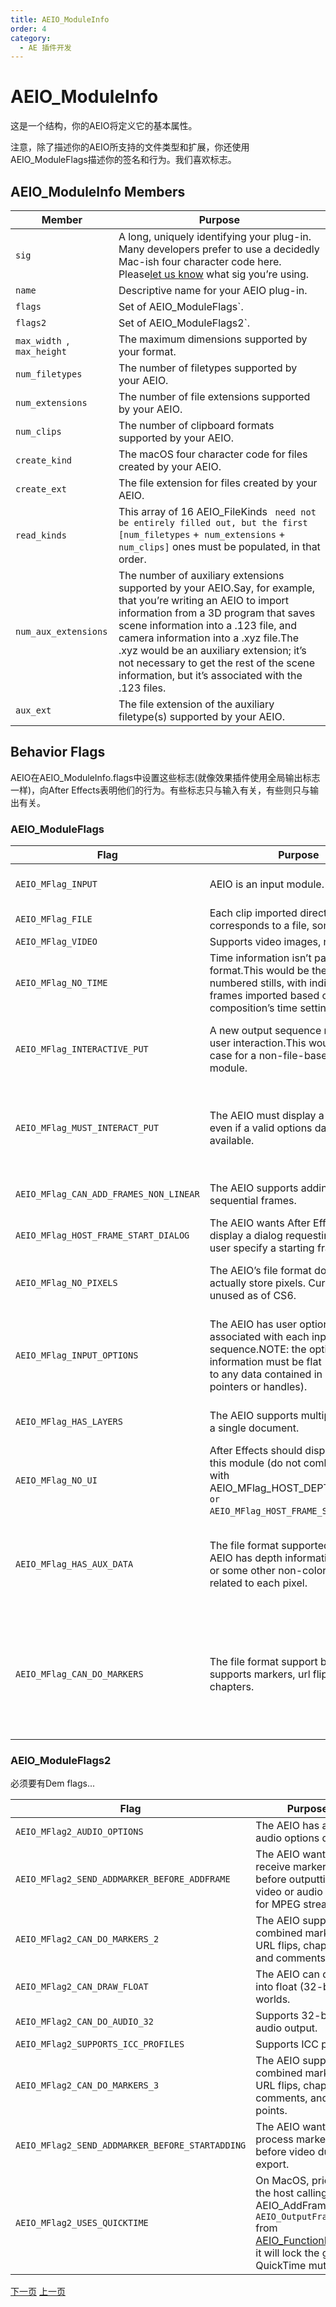 ```yaml
---
title: AEIO_ModuleInfo
order: 4
category:
  - AE 插件开发
---
```

# AEIO_ModuleInfo

这是一个结构，你的AEIO将定义它的基本属性。

注意，除了描述你的AEIO所支持的文件类型和扩展，你还使用AEIO_ModuleFlags描述你的签名和行为。我们喜欢标志。

## AEIO_ModuleInfo Members

| **Member**               | **Purpose**                                                                                                                                                                                                                                                                                                                                                                         |
| ------------------------------ | ----------------------------------------------------------------------------------------------------------------------------------------------------------------------------------------------------------------------------------------------------------------------------------------------------------------------------------------------------------------------------------------- |
| `sig`                        | A long, uniquely identifying your plug-in. Many developers prefer to use a decidedly Mac-ish four character code here. Please[let us know](mailto:zlam%40adobe.com) what sig you’re using.                                                                                                                                                                                                  |
| `name`                       | Descriptive name for your AEIO plug-in.                                                                                                                                                                                                                                                                                                                                                   |
| `flags`                      | Set of AEIO_ModuleFlags`.                                                                                                                                                                                                                                                                                                                                                                 |
| `flags2`                     | Set of AEIO_ModuleFlags2`.                                                                                                                                                                                                                                                                                                                                                                |
| `max_width `, `max_height` | The maximum dimensions supported by your format.                                                                                                                                                                                                                                                                                                                                          |
| `num_filetypes`              | The number of filetypes supported by your AEIO.                                                                                                                                                                                                                                                                                                                                           |
| `num_extensions`             | The number of file extensions supported by your AEIO.                                                                                                                                                                                                                                                                                                                                     |
| `num_clips`                  | The number of clipboard formats supported by your AEIO.                                                                                                                                                                                                                                                                                                                                   |
| `create_kind`                | The macOS four character code for files created by your AEIO.                                                                                                                                                                                                                                                                                                                             |
| `create_ext`                 | The file extension for files created by your AEIO.                                                                                                                                                                                                                                                                                                                                        |
| `read_kinds`                 | This array of 16 AEIO_FileKinds ` need not be entirely filled out, but the first [num_filetypes` +` num_extensions` +` num_clips]` ones must be populated, in that order.                                                                                                                                                                                           |
| `num_aux_extensions`         | The number of auxiliary extensions supported by your AEIO.Say, for example, that you’re writing an AEIO to import information from a 3D program that saves scene information into a .123 file, and camera information into a .xyz file.The .xyz would be an auxiliary extension; it’s not necessary to get the rest of the scene information, but it’s associated with the .123 files. |
| `aux_ext`                    | The file extension of the auxiliary filetype(s) supported by your AEIO.                                                                                                                                                                                                                                                                                                                   |

## Behavior Flags

AEIO在AEIO_ModuleInfo.flags中设置这些标志(就像效果插件使用全局输出标志一样)，向After Effects表明他们的行为。有些标志只与输入有关，有些则只与输出有关。

### AEIO_ModuleFlags

| **Flag**                            | **Purpose**                                                                                                                                                               | **I or O?** |  |                                   |                                                                                                                                                           |         |  |                       |                                                                                     |     |
| ----------------------------------------- | ------------------------------------------------------------------------------------------------------------------------------------------------------------------------------- | ----------------- | - | --------------------------------- | --------------------------------------------------------------------------------------------------------------------------------------------------------- | ------- | - | --------------------- | ----------------------------------------------------------------------------------- | --- |
| `AEIO_MFlag_INPUT `                     | AEIO is an input module.                                                                                                                                                        | Input!            |  | AEIO_MFlag_OUTPUT`                | AEIO is an output module (one plug-in can be both).                                                                                                       | Output! |  |                       |                                                                                     |     |
| `AEIO_MFlag_FILE `                      | Each clip imported directly corresponds to a file, somewhere.                                                                                                                   | Both              |  | AEIO_MFlag_STILL`                 | Supports still images, not video.                                                                                                                         | Output  |  |                       |                                                                                     |     |
| `AEIO_MFlag_VIDEO `                     | Supports video images, not stills.                                                                                                                                              | Output            |  | AEIO_MFlag_AUDIO`                 | Supports audio.                                                                                                                                           | Output  |  |                       |                                                                                     |     |
| `AEIO_MFlag_NO_TIME `                   | Time information isn’t part of the file format.This would be the case with numbered stills, with individual frames imported based on the composition’s time settings.         | Input             |  | AEIO_MFlag_INTERACTIVE_GET`       | A new input sequence necessitates user interaction.This would be the case for a non-file-based input module.                                              | Input   |  |                       |                                                                                     |     |
| `AEIO_MFlag_INTERACTIVE_PUT `           | A new output sequence necessitates user interaction.This would be the case for a non-file-based output module.                                                                  | Output            |  | AEIO_MFlag_CANT_CLIP`             | The AEIO’s drawing functions cannot accept dimensions smaller than the requested dimensions.                                                             | Input   |  |                       |                                                                                     |     |
| `AEIO_MFlag_MUST_INTERACT_PUT `         | The AEIO must display a dialog box, even if a valid options data handle is available.                                                                                           | Output            |  | AEIO_MFlag_CANT_SOUND_INTERLEAVE` | The AEIO requires that all video data be processed, then sound data (instead of interleaving the processing the video and audio).                         | Output  |  |                       |                                                                                     |     |
| `AEIO_MFlag_CAN_ADD_FRAMES_NON_LINEAR ` | The AEIO supports adding non-sequential frames.                                                                                                                                 | Output            |  | AEIO_MFlag_HOST_DEPTH_DIALOG`     | The AEIO wants After Effects to display a bit-depth selection dialog.                                                                                     | Input   |  |                       |                                                                                     |     |
| `AEIO_MFlag_HOST_FRAME_START_DIALOG `   | The AEIO wants After Effects to display a dialog requesting that the user specify a starting frame.                                                                             | Input             |  | AEIO_MFlag_NO_OPTIONS`            | The AEIO does not accept output options.                                                                                                                  | Output  |  |                       |                                                                                     |     |
| `AEIO_MFlag_NO_PIXELS `                 | The AEIO’s file format doesn’t actually store pixels. Currently unused as of CS6.                                                                                             | (unused)          |  | AEIO_MFlag_SEQUENCE_OPTIONS_OK`   | The AEIO will adopt the sequence options of its parent if a folder is selected.                                                                           | Input   |  |                       |                                                                                     |     |
| `AEIO_MFlag_INPUT_OPTIONS `             | The AEIO has user options associated with each input sequence.NOTE: the options information must be flat (not referring to any data contained in external pointers or handles). | Input             |  | AEIO_MFlag_HSF_AWARE`             | The AEIO will provide horizontal scaling factor (pixel aspect ratio) information for each new sequence.This prevents After Effects from guessing.         | Input   |  |                       |                                                                                     |     |
| `AEIO_MFlag_HAS_LAYERS `                | The AEIO supports multiple layers in a single document.                                                                                                                         | Input             |  | AEIO_MFlag_SCRAP`                 | The AEIO has a clipboard parsing component.                                                                                                               | Input   |  |                       |                                                                                     |     |
| `AEIO_MFlag_NO_UI `                     | After Effects should display no UI for this module (do not combine this flag with AEIO_MFlag_HOST_DEPTH_DIALOG `or AEIO_MFlag_HOST_FRAME_START_DIALOG`)                       | Input             |  | AEIO_MFlag_SEQ_OPTIONS_DLG`       | The AEIO has sequence options accessible from the More Options button in the Interpret Footage dialog.                                                    | Input   |  |                       |                                                                                     |     |
| `AEIO_MFlag_HAS_AUX_DATA `              | The file format supported by the AEIO has depth information, normals, or some other non-color information related to each pixel.                                                | Input             |  | AEIO_MFlag_HAS_META_DATA`         | The file format supported by the AEIO supports user-definable metadata.If this flag is set, the embed pop-up in the output module dialog will be enabled. | Output  |  |                       |                                                                                     |     |
| `AEIO_MFlag_CAN_DO_MARKERS `            | The file format support by the AEIO supports markers, url flips, and/or chapters.                                                                                               | Output            |  | AEIO_MFlag_CAN_DRAW_DEEP`         | The AEIO can draw into 16bpc (“deep”)PF_EffectWorlds `.                                                                                                 | Input   |  | AEIO_MFlag_RESERVED4` | Special super-secret flag. Doesn’t do anything…or does it?(_No, it doesn’t._ ) | ??? |

### AEIO_ModuleFlags2

必须要有Dem flags...

| **Flag**                                    | **Purpose**                                                                                                                                                                                                                                                                   | **I or O?** |
| ------------------------------------------------- | ----------------------------------------------------------------------------------------------------------------------------------------------------------------------------------------------------------------------------------------------------------------------------------- | ----------------- |
| `AEIO_MFlag2_AUDIO_OPTIONS`                     | The AEIO has an audio options dialog.                                                                                                                                                                                                                                               | Output            |
| `AEIO_MFlag2_SEND_ADDMARKER_BEFORE_ADDFRAME`    | The AEIO wants to receive marker data before outputting video or audio (useful for MPEG streams).                                                                                                                                                                                   | Output            |
| `AEIO_MFlag2_CAN_DO_MARKERS_2`                  | The AEIO supports combined markers; URL flips, chapters, and comments.                                                                                                                                                                                                              | Output            |
| `AEIO_MFlag2_CAN_DRAW_FLOAT`                    | The AEIO can draw into float (32-bpc) worlds.                                                                                                                                                                                                                                       | Input             |
| `AEIO_MFlag2_CAN_DO_AUDIO_32`                   | Supports 32-bit audio output.                                                                                                                                                                                                                                                       | Output            |
| `AEIO_MFlag2_SUPPORTS_ICC_PROFILES`             | Supports ICC profiles.                                                                                                                                                                                                                                                              | Both              |
| `AEIO_MFlag2_CAN_DO_MARKERS_3`                  | The AEIO supports combined markers; URL flips, chapters, comments, and cue points.                                                                                                                                                                                                  | Output            |
| `AEIO_MFlag2_SEND_ADDMARKER_BEFORE_STARTADDING` | The AEIO wants to process markers before video during export.                                                                                                                                                                                                                       | Output            |
| `AEIO_MFlag2_USES_QUICKTIME`                    | On MacOS, prior to the host calling AEIO_AddFrame ` or AEIO_OutputFrame` from [AEIO_FunctionBlock4](https://ae-plugins.docsforadobe.dev/aeios/new-kids-on-the-function-block.html#aeios-new-kids-on-the-function-block-aeio-functionblock), it will lock the global QuickTime mutex. | Output            |

[下一页](https://ae-plugins.docsforadobe.dev/aeios/new-kids-on-the-function-block.html "New Kids On The Function Block") [ 上一页](https://ae-plugins.docsforadobe.dev/aeios/calling-sequence.html "Calling Sequence")